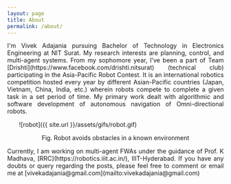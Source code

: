 ```yaml
---
layout: page
title: About
permalink: /about/
---
```

<p align="justify">
I'm Vivek Adajania pursuing Bachelor of Technology in Electronics Engineering at NIT Surat. My research interests are planning, control, and multi-agent systems. From my sophomore year, I’ve been a part of Team [Drishti](https://www.facebook.com/drishti.nitsurat) (technical club) participating in the Asia-Pacific Robot Contest. It is an international robotics competition hosted every year by different Asian-Pacific countries (Japan, Vietnam, China, India, etc.) wherein robots compete to complete a given task in a set period of time. My primary work dealt with algorithmic and software development of autonomous navigation of Omni-directional robots.  
</p>

&nbsp;&nbsp;&nbsp;&nbsp;&nbsp;&nbsp; ![robot]({{ site.url }}/assets/gifs/robot.gif)
<p align="center">
  Fig. Robot avoids obstacles in a known environment
 </p>

<p align="justify">
Currently, I am working on multi-agent FWAs under the guidance of Prof. K Madhava, [RRC](https://robotics.iiit.ac.in/), IIIT-Hyderabad. If you have any doubts or query regarding the posts, please feel free to comment or email me at [vivekadajania@gmail.com](mailto:vivekadajania@gmail.com) 
</p>

